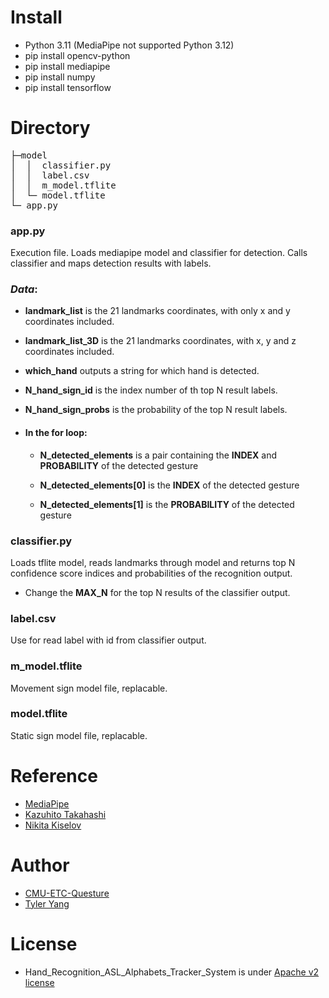 # Install
* Python 3.11 (MediaPipe not supported Python 3.12)
* pip install opencv-python
* pip install mediapipe
* pip install numpy
* pip install tensorflow

# Directory
<pre>
├─model
│  │  classifier.py
│  │  label.csv
│  │  m_model.tflite
│  └─ model.tflite
└─ app.py
</pre>

### app.py
Execution file. 
Loads mediapipe model and classifier for detection.
Calls classifier and maps detection results with labels.

### *Data*:
* **landmark_list** is the 21 landmarks coordinates, with only x and y coordinates included. 
* **landmark_list_3D** is the 21 landmarks coordinates, with x, y and z coordinates included.
* **which_hand** outputs a string for which hand is detected.
* **N_hand_sign_id** is the index number of th top N result labels.
* **N_hand_sign_probs** is the probability of the top N result labels.

* #### In the for loop:
    * **N_detected_elements** is a pair containing the **INDEX** and **PROBABILITY** of the detected gesture

    * **N_detected_elements[0]** is the **INDEX** of the detected gesture

    * **N_detected_elements[1]** is the **PROBABILITY** of the detected gesture


### classifier.py
Loads tflite model, reads landmarks through model and returns top N confidence score indices and probabilities of the recognition output.

* Change the **MAX_N** for the top N results of the classifier output.


### label.csv
Use for read label with id from classifier output.

### m_model.tflite
Movement sign model file, replacable.

### model.tflite
Static sign model file, replacable.

# Reference
* [MediaPipe](https://mediapipe.dev/)
* [Kazuhito Takahashi](https://twitter.com/KzhtTkhs)
* [Nikita Kiselov](https://github.com/kinivi)

# Author
* [CMU-ETC-Questure](https://projects.etc.cmu.edu/questure/)
* [Tyler Yang](https://github.com/ZWeiweiY)


# License
* Hand_Recognition_ASL_Alphabets_Tracker_System is under [Apache v2 license](LICENSE)
